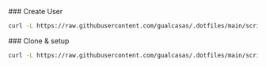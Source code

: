 ### Create User

```bash
curl -L https://raw.githubusercontent.com/gualcasas/.dotfiles/main/scripts/create-user.sh | sh /dev/stdin
```

### Clone & setup

```bash
curl -L https://raw.githubusercontent.com/gualcasas/.dotfiles/main/scripts/setup.sh | sh /dev/stdin
```
